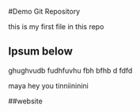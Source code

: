 #Demo Git Repository

this is my first file in this repo



## Ipsum below

ghughvudb fudhfuvhu fbh bfhb d fdfd

maya hey you tinniininini

##website
